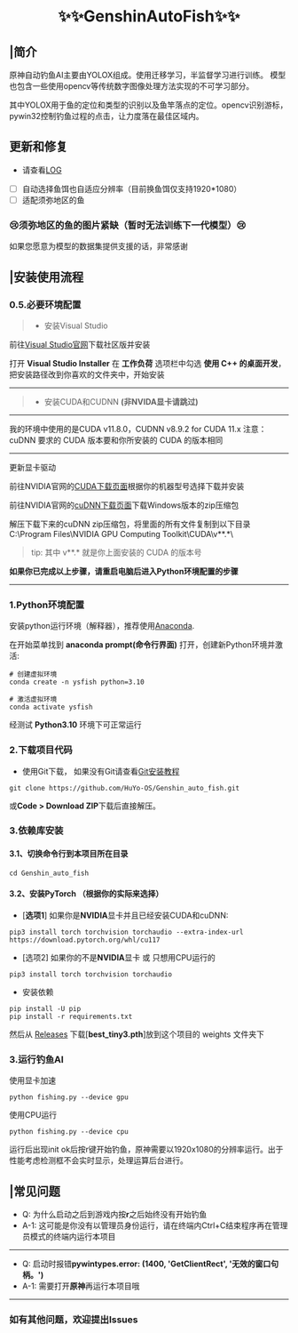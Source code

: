 <div align='center' >

# ✨✨GenshinAutoFish✨✨
</div>

## |简介
原神自动钓鱼AI主要由YOLOX组成。使用迁移学习，半监督学习进行训练。 模型也包含一些使用opencv等传统数字图像处理方法实现的不可学习部分。

其中YOLOX用于鱼的定位和类型的识别以及鱼竿落点的定位。opencv识别游标，pywin32控制钓鱼过程的点击，让力度落在最佳区域内。

## 更新和修复

- 请查看[LOG](./doc/LOG.md)

- [ ] 自动选择鱼饵也自适应分辨率（目前换鱼饵仅支持1920*1080）
- [ ] 适配须弥地区的鱼
### 😢须弥地区的鱼的图片紧缺（暂时无法训练下一代模型）😢
如果您愿意为模型的数据集提供支援的话，非常感谢

## |安装使用流程
### 0.5.必要环境配置
> - 安装Visual Studio

前往[Visual Studio官网](https://visualstudio.microsoft.com/zh-hans/downloads/)下载社区版并安装

打开 **Visual Studio Installer** 在 **工作负荷** 选项栏中勾选 **使用 C++ 的桌面开发**，把安装路径改到你喜欢的文件夹中，开始安装

---
> - 安装CUDA和CUDNN **(非NVIDA显卡请跳过)**

---
我的环境中使用的是CUDA v11.8.0，CUDNN v8.9.2 for CUDA 11.x
注意：cuDNN 要求的 CUDA 版本要和你所安装的 CUDA 的版本相同

---

更新显卡驱动

前往NVIDIA官网的[CUDA下载页面](https://developer.nvidia.cn/cuda-toolkit-archive)根据你的机器型号选择下载并安装

前往NVIDIA官网的[cuDNN下载页面](https://developer.nvidia.cn/rdp/cudnn-archive)下载Windows版本的zip压缩包

解压下载下来的cuDNN zip压缩包，将里面的所有文件复制到以下目录 C:\Program Files\NVIDIA GPU Computing Toolkit\CUDA\v**.*\

> tip: 其中 v**.* 就是你上面安装的 CUDA 的版本号

**如果你已完成以上步骤，请重启电脑后进入Python环境配置的步骤**

---

### 1.Python环境配置

安装python运行环境（解释器），推荐使用[Anaconda](https://www.anaconda.com/).

在开始菜单找到 **anaconda prompt(命令行界面)** 打开，创建新Python环境并激活:

```shell
# 创建虚拟环境
conda create -n ysfish python=3.10

# 激活虚拟环境
conda activate ysfish
```
经测试 **Python3.10** 环境下可正常运行

### 2.下载项目代码

- 使用Git下载， 如果没有Git请查看[Git安装教程](https://cloud.tencent.com/developer/article/2099150)

```shell
git clone https://github.com/HuYo-OS/Genshin_auto_fish.git
```

或**Code > Download ZIP**下载后直接解压。

### 3.依赖库安装

#### 3.1、切换命令行到本项目所在目录
```shell
cd Genshin_auto_fish
```

#### 3.2、安装PyTorch （根据你的实际来选择）

- [**选项1**] 如果你是**NVIDIA**显卡并且已经安装CUDA和cuDNN:

```shell
pip3 install torch torchvision torchaudio --extra-index-url https://download.pytorch.org/whl/cu117
```


- [选项2] 如果你的不是**NVIDIA**显卡 或 只想用CPU运行的

```shell
pip3 install torch torchvision torchaudio
```

- 安装依赖
```shell
pip install -U pip
pip install -r requirements.txt
```

然后从 [Releases](https://github.com/HuYo-OS/Genshin_auto_fish/releases) 下载[**best_tiny3.pth**]放到这个项目的 weights 文件夹下

### 3.运行钓鱼AI

使用显卡加速
```shell
python fishing.py --device gpu
```

使用CPU运行
```shell
python fishing.py --device cpu
```
运行后出现init ok后按r键开始钓鱼，原神需要以1920x1080的分辨率运行。出于性能考虑检测框不会实时显示，处理运算后台进行。

## |常见问题

- Q: 为什么启动之后到游戏内按**r**之后始终没有开始钓鱼
- A-1: 这可能是你没有以管理员身份运行，请在终端内Ctrl+C结束程序再在管理员模式的终端内运行本项目
---
- Q: 启动时报错**pywintypes.error: (1400, 'GetClientRect', '无效的窗口句柄。')**
- A-1: 需要打开**原神**再运行本项目哦
---

### 如有其他问题，欢迎提出Issues